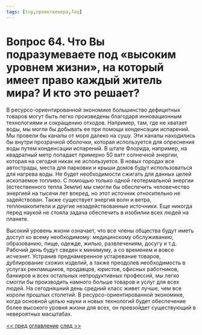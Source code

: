 ```yaml
---
tags: [tvp,проектвенера,faq]
---
```

# Вопрос 64. Что Вы подразумеваете под «высоким уровнем жизни», на который имеет право каждый житель мира? И кто это решает?

В ресурсо-ориентированной экономике большинство дефицитных товаров могут быть легко произведены благодаря инновационным технологиями и сокращению отходов. Например, там, где не хватает воды, мы могли бы добывать ее при помощи конденсации испарений. Мы провели бы каналы от моря далеко на сушу. Эти каналы находились бы внутри прозрачной оболочки, которая используется для опреснения воды путем конденсации испарений. В штате Флорида, например, на квадратный метр попадает примерно 50 ватт солнечной энергии, которая на сегодня никак не используется. В новых городах все автострады, места для парковки и крыши домов будут использоваться для нагрева воды. Не будет необходимости сжигать для данных целей ископаемое топливо. С помощью только одной геотермальной энергии (естественного тепла Земли) мы смогли бы обеспечить человечество энергией на тысячи лет вперед, но этот источник относительно не задействован. Также существует энергия волн и ветра, теплонакопители и другие незадействованные источники. Еще никогда перед наукой не стояла задача обеспечить в изобилии всех людей на планете.

Высокий уровень жизни означает, что все члены общества будут иметь доступ ко всему необходимому: медицинскому обслуживанию, образованию, пище, одежде, жилью, развлечениям, досугу и т.д. Рабочий день будут сведен к минимуму, а со временем и вовсе исчезнет. Устранив преднамеренное устаревание товаров, дублирование схожих изделий, а также преодолев необходимость в услугах рекламщиков, продавцов, юристов, офисных работников, банкиров и всех остальных непродуктивных профессий, мы легко смогли бы производить намного больше товаров и услуг для всех людей. На сегодняшний день средний класс живет лучше, чем все короли прошлых столетий. В ресурсо-ориентированной экономике, когда основной целью науки и новых технологий будет обеспечение более высокого уровня жизни для всех, он превзойдет существующий в невероятных масштабах.

[<< пред](Вопрос%2063.%20Что%20гарантирует%20людям%20право%20на%20участие%20в%20жизни%20общества.md) [оглавление](FAQ%20%D0%BF%D0%BE%20%D0%BF%D1%80%D0%BE%D0%B5%D0%BA%D1%82%D1%83%20%C2%AB%D0%92%D0%B5%D0%BD%D0%B5%D1%80%D0%B0%C2%BB.md) [след >>](Вопрос%2065.%20Кто%20будет%20принимать%20решения%20в%20ресурсо-ориентированной%20экономике.md)
